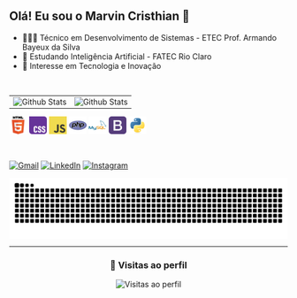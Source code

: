## Olá! Eu sou o Marvin Cristhian 👋

- 🧑🏻‍💻 Técnico em Desenvolvimento de Sistemas - ETEC Prof. Armando Bayeux da Silva
- 🤖 Estudando Inteligência Artificial - FATEC Rio Claro
- 🤔 Interesse em Tecnologia e Inovação

<br>

<table>
  <tr>
    <td>
      <img
        align="left"
        src="https://github-readme-stats.vercel.app/api?username=MarvinCristhian07&theme=dark&hide_border=false&include_all_commits=true"
        alt="Github Stats"
      />
    </td>
    <td>
      <img
        align="left"
        src="https://github-readme-stats.vercel.app/api/top-langs/?username=MarvinCristhian07&theme=dark&hide_border=false&include_all_commits=true&count_private=true&layout=compact"
        alt="Github Stats"
      />
    </td>
  </tr>
</table>

<code><img height="32" src="https://raw.githubusercontent.com/github/explore/80688e429a7d4ef2fca1e82350fe8e3517d3494d/topics/html/html.png" alt="HTML5"/></code>
<code><img height="32" src="https://raw.githubusercontent.com/github/explore/80688e429a7d4ef2fca1e82350fe8e3517d3494d/topics/css/css.png" alt="CSS"/></code>
<code><img height="32" src="https://raw.githubusercontent.com/github/explore/80688e429a7d4ef2fca1e82350fe8e3517d3494d/topics/javascript/javascript.png" alt="Javascript"/></code>
<code><img height="32" src="https://github.com/devicons/devicon/blob/master/icons/php/php-original.svg" alt="Php"/></code>
<code><img height="32" src="https://github.com/devicons/devicon/blob/master/icons/mysql/mysql-original-wordmark.svg" alt="MySQL"/></code>
<code><img height="32" src="https://raw.githubusercontent.com/github/explore/80688e429a7d4ef2fca1e82350fe8e3517d3494d/topics/bootstrap/bootstrap.png" alt="Bootstrap"/></code>
<code><img height="32" src="https://github.com/devicons/devicon/blob/master/icons/python/python-original.svg" alt="Python"/></code>

<br>

<p align="left">
  <a href="mailto:marvincristhian07.contato@gmail.com" target="_blank" title="Gmail">
  <img src="https://img.shields.io/badge/-Gmail-FF0000?style=flat-square&labelColor=FF0000&logo=gmail&logoColor=white&link=LINK-DO-SEU-GMAIL" alt="Gmail"/></a>
  <a href="#" title="LinkedIn">
  <img src="https://img.shields.io/badge/-Linkedin-0e76a8?style=flat-square&logo=Linkedin&logoColor=white&link=LINK-DO-SEU-LINKEDIN" alt="LinkedIn"/></a>
  <a href="https://www.instagram.com/marvin_cristhian10?igsh=dXN5YmpsbW5pYmg3" target="_blank" title="Instagram">
  <img src="https://img.shields.io/badge/-Instagram-DF0174?style=flat-square&labelColor=DF0174&logo=instagram&logoColor=white&link=LINK-DO-SEU-INSTAGRAM" alt="Instagram"/></a>
</p>

<picture align="center">
  <source media="(prefers-color-scheme: dark)" srcset="https://raw.githubusercontent.com/MarvinCristhian07/MarvinCristhian07/output/github-contribution-grid-snake-dark.svg">
  <source media="(prefers-color-scheme: light)" srcset="https://raw.githubusercontent.com/MarvinCristhian07/MarvinCristhian07/output/github-contribution-grid-snake-dark.svg">
  <img align="center" alt="github contribution grid snake animation" src="https://raw.githubusercontent.com/MarvinCristhian07/MarvinCristhian07/output/github-contribution-grid-snake.svg">
</picture>

<br>

---

<div align="center">
  <h3><b>📍 Visitas ao perfil</b></h3>
</div>

<p align="center">
  <img src="https://komarev.com/ghpvc/?username=MarvinCristhian07&color=orange" alt="Visitas ao perfil" />
</p>

